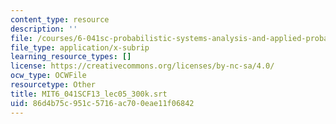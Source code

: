 ```yaml
---
content_type: resource
description: ''
file: /courses/6-041sc-probabilistic-systems-analysis-and-applied-probability-fall-2013/86d4b75c951c5716ac700eae11f06842_MIT6_041SCF13_lec05_300k.vtt
file_type: application/x-subrip
learning_resource_types: []
license: https://creativecommons.org/licenses/by-nc-sa/4.0/
ocw_type: OCWFile
resourcetype: Other
title: MIT6_041SCF13_lec05_300k.srt
uid: 86d4b75c-951c-5716-ac70-0eae11f06842
---
```

